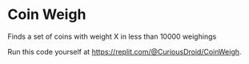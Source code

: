 # Coin Weigh
Finds a set of coins with weight X in less than 10000 weighings

Run this code yourself at https://replit.com/@CuriousDroid/CoinWeigh.
